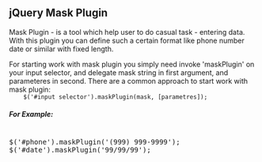 <h2> jQuery Mask Plugin </h2>

<p>Mask Plugin - is a tool which help user to do casual task - entering data. With this plugin you can define such a certain format 
like phone number date or similar with fixed length.</p>

<p>For starting work with mask plugin you simply need invoke 'maskPlugin' on your input selector, and delegate mask string in
first argument, and parameteres in second. There are a common approach to start work with mask plugin:
<code style="width:100%;">
    $('#input selector').maskPlugin(mask, [parametres]);
</code>
</p>
<h5>For Example:</h5> 
<pre>    
$('#phone').maskPlugin('(999) 999-9999');
$('#date').maskPlugin('99/99/99');
</pre>